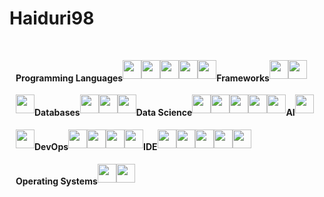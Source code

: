 # Haiduri98

<head>
    <link
            href="https://fonts.googleapis.com/css?family=DM Sans" rel="stylesheet" />
</head>
<body>
    <h4
            align="center"
            style="
        font-family: 'DM Sans', sans-serif;
        margin: 40px auto 10px auto;
        width: fit-content;
      "
    >
    </h4>
    <div id="grey-line"></div>
    <div
            id="badges"
            align="center"
            style="
        padding: 10px;
        display: flex;
        flex-wrap: wrap;
      "
    >
<h4>Programming Languages</h4>
<img style="height: 30px" src="https://img.shields.io/badge/Java-ED8B00?style=for-the-badge&logo=java&logoColor=white"/>
<img style="height: 30px" src="https://img.shields.io/badge/C%23-239120?style=for-the-badge&logo=c-sharp&logoColor=white"/>
<img style="height: 30px" src="https://img.shields.io/badge/Python-3776AB?style=for-the-badge&logo=python&logoColor=white"/>
<img style="height: 30px" src="https://img.shields.io/badge/JavaScript-F7DF1E?style=for-the-badge&logo=javascript&logoColor=black"/>
<img style="height: 30px" src="https://img.shields.io/badge/TypeScript-007ACC?style=for-the-badge&logo=typescript&logoColor=white"/>

<h4>Frameworks</h4>
<img style="height: 30px" src="https://img.shields.io/badge/ASP.NET_Core-512BD4?style=for-the-badge&logo=asp.net&logoColor=white"/>
<img style="height: 30px" src="https://img.shields.io/badge/Angular-D60000?style=for-the-badge&logo=angular&logoColor=white"/>
<img style="height: 30px" src="https://img.shields.io/badge/Bootstrap-7952B3?style=for-the-badge&logo=bootstrap&logoColor=white"/>

<h4>Databases</h4>
<img style="height: 30px" src="https://img.shields.io/badge/Microsoft_SQL_Server-CC2927?style=for-the-badge&logo=microsoft-sql-server&logoColor=white"/>
<img style="height: 30px" src="https://img.shields.io/badge/PostgreSQL-316192?style=for-the-badge&logo=postgresql&logoColor=white"/>
<img style="height: 30px" src="https://img.shields.io/badge/SQLite-07405E?style=for-the-badge&logo=sqlite&logoColor=white"/>

<h4>Data Science</h4>
<img style="height: 30px" src="https://img.shields.io/badge/Pandas-150458?style=for-the-badge&logo=pandas&logoColor=white"/>
<img style="height: 30px" src="https://img.shields.io/badge/NumPy-013243?style=for-the-badge&logo=numpy&logoColor=white"/>
<img style="height: 30px" src="https://img.shields.io/badge/Matplotlib-003C30?style=for-the-badge&logo=matplotlib&logoColor=white"/>
<img style="height: 30px" src="https://img.shields.io/badge/Airflow-00B2B1?style=for-the-badge&logo=apache-airflow&logoColor=white"/>
<img style="height: 30px" src="https://img.shields.io/badge/PySpark-E25A00?style=for-the-badge&logo=apache-spark&logoColor=white"/>

<h4>AI</h4>
<img style="height: 30px" src="https://img.shields.io/badge/PyTorch-EE4C2C?style=for-the-badge&logo=pytorch&logoColor=white"/>
<img style="height: 30px" src="https://img.shields.io/badge/NVIDIA%20CUDA-76B900?style=for-the-badge&logo=nvidia&logoColor=white"/>

<h4>DevOps</h4>
<img style="height: 30px" src="https://img.shields.io/badge/-Docker-black?style=for-the-badge&logo=docker"/>
<img style="height: 30px" src="https://img.shields.io/badge/-Git-black?style=for-the-badge&logo=git"/>
<img style="height: 30px" src="https://img.shields.io/badge/GitHub_Actions-2088FF?style=for-the-badge&logo=github-actions&logoColor=white"/>
<img style="height: 30px" src="https://img.shields.io/badge/GitHub-181717?style=for-the-badge&logo=github&logoColor=white"/>


<h4>IDE</h4>
<img style="height: 30px" src="https://img.shields.io/badge/IntelliJ_IDEA-000000?style=for-the-badge&logo=intellijidea&logoColor=white"/>
<img style="height: 30px" src="https://img.shields.io/badge/PyCharm-000000?style=for-the-badge&logo=pycharm&logoColor=white"/>
<img style="height: 30px" src="https://img.shields.io/badge/JetBrains_Rider-000000?style=for-the-badge&logo=jetbrainsrider&logoColor=white"/>
<img style="height: 30px" src="https://img.shields.io/badge/WebStorm-000000?style=for-the-badge&logo=webstorm&logoColor=white"/>
<img style="height: 30px" src="https://img.shields.io/badge/Visual_Studio-5C2D91?style=for-the-badge&logo=visual-studio&logoColor=white"/>



<h4>Operating Systems</h4>
<img style="height: 30px" src="https://img.shields.io/badge/Linux-FCC624?style=for-the-badge&logo=linux&logoColor=black"/>
<img style="height: 30px" src="https://img.shields.io/badge/Windows-0078D6?style=for-the-badge&logo=windows&logoColor=white"/>

</body>
